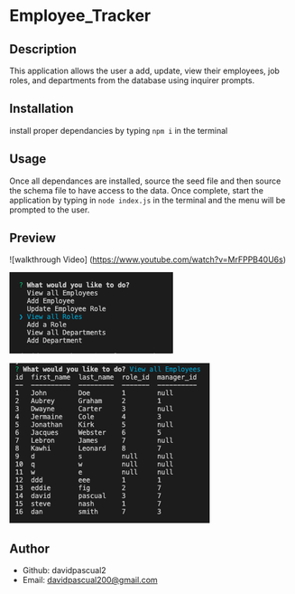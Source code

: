 # Employee_Tracker

## Description
This application allows the user a add, update, view their employees, job roles, and departments from the database using inquirer prompts. 

## Installation
install proper dependancies by typing `npm i` in the terminal

## Usage
Once all dependances are installed, source the seed file and then source the schema file to have access to the data. 
Once complete, start the application by typing in `node index.js` in the terminal and the menu will be prompted to the user.

## Preview
![walkthrough Video] (https://www.youtube.com/watch?v=MrFPPB40U6s)

![](./assets/SS-emp-tracker.png)

![](./assets/SS2-emp-tracker.png)

## Author
- Github: davidpascual2
- Email: davidpascual200@gmail.com
